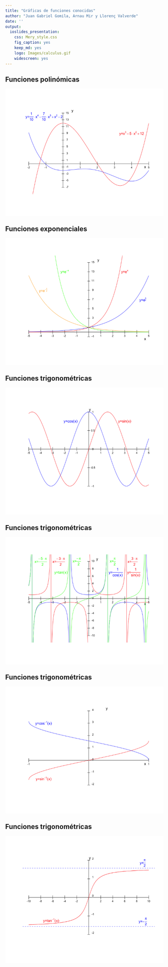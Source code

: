 ```yaml
---
title: "Gráficas de funciones conocidas"
author: "Juan Gabriel Gomila, Arnau Mir y Llorenç Valverde"
date: ''
output: 
  ioslides_presentation: 
    css: Mery_style.css
    fig_caption: yes
    keep_md: yes
    logo: Images/calculus.gif
    widescreen: yes
---
```




## Funciones polinómicas

<img src="GraficasEjemplosInfinitesimos_files/figure-html/unnamed-chunk-1-1.png" style="display: block; margin: auto;" />


## Funciones exponenciales

<img src="GraficasEjemplosInfinitesimos_files/figure-html/unnamed-chunk-2-1.png" style="display: block; margin: auto;" />

## Funciones trigonométricas

<img src="GraficasEjemplosInfinitesimos_files/figure-html/unnamed-chunk-3-1.png" style="display: block; margin: auto;" />

## Funciones trigonométricas

<img src="GraficasEjemplosInfinitesimos_files/figure-html/unnamed-chunk-4-1.png" style="display: block; margin: auto;" />

## Funciones trigonométricas

<img src="GraficasEjemplosInfinitesimos_files/figure-html/unnamed-chunk-5-1.png" style="display: block; margin: auto;" />

## Funciones trigonométricas

<img src="GraficasEjemplosInfinitesimos_files/figure-html/unnamed-chunk-6-1.png" style="display: block; margin: auto;" />

